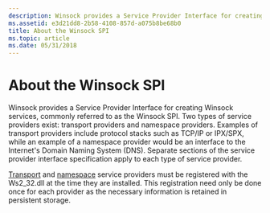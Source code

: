 ```yaml
---
description: Winsock provides a Service Provider Interface for creating Winsock services, commonly referred to as the Winsock SPI.
ms.assetid: e3d21dd8-2b58-4108-857d-a075b8be68b0
title: About the Winsock SPI
ms.topic: article
ms.date: 05/31/2018
---
```


# About the Winsock SPI

Winsock provides a Service Provider Interface for creating Winsock services, commonly referred to as the Winsock SPI. Two types of service providers exist: transport providers and namespace providers. Examples of transport providers include protocol stacks such as TCP/IP or IPX/SPX, while an example of a namespace provider would be an interface to the Internet's Domain Naming System (DNS). Separate sections of the service provider interface specification apply to each type of service provider.

[Transport](transport-service-providers-2.md) and [namespace](name-space-service-providers-2.md) service providers must be registered with the Ws2\_32.dll at the time they are installed. This registration need only be done once for each provider as the necessary information is retained in persistent storage.

 

 



